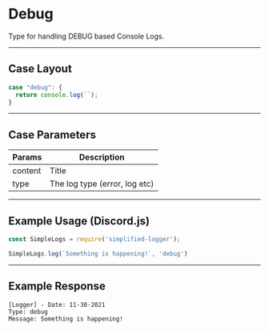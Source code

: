 # Debug
Type for handling DEBUG based Console Logs.

---

## Case Layout
```js
case "debug": {
  return console.log(``);
}
```

---

## Case Parameters
| Params      | Description                      |
| ----------- | -------------------------------- |
| content     | Title                            |
| type        | The log type (error, log etc)    |

---

## Example Usage (Discord.js)
```js
const SimpleLogs = require('simplified-logger');

SimpleLogs.log(`Something is happening!`, 'debug')
```

---

## Example Response
```terminal
[Logger] - Date: 11-30-2021
Type: debug
Message: Something is happening!
```
